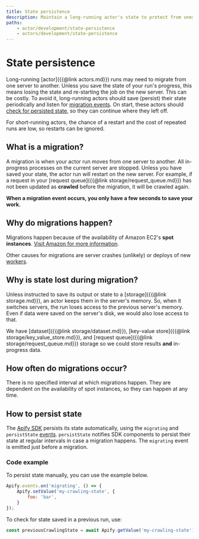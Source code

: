 ```yaml
---
title: State persistence
description: Maintain a long-running actor's state to protect from unexpected restarts. See a code example on how to protect your run in case of server shutdown.
paths:
    - actor/development/state-persistence
    - actors/development/state-persistence
---
```


# [](#state-persistence)State persistence

Long-running [actor]({{@link actors.md}}) runs may need to migrate from one server to another. Unless you save the state of your run's progress, this means losing the state and re-starting the job on the new server. This can be costly. To avoid it, long-running actors should save (persist) their state periodically and listen for [migration events](https://sdk.apify.com/docs/api/apify#apifyevents). On start, these actors should [check for persisted state](#code-example), so they can continue where they left off.

For short-running actors, the chance of a restart and the cost of repeated runs are low, so restarts can be ignored.

## [](#what-is-a-migration)What is a migration?

A migration is when your actor run moves from one server to another. All in-progress processes on the current server are stopped. Unless you have saved your state, the actor run will restart on the new server. For example, if a request in your [request queue]({{@link storage/request_queue.md}}) has not been updated as **crawled** before the migration, it will be crawled again.

**When a migration event occurs, you only have a few seconds to save your work.**

## [](#why-migrations-happen)Why do migrations happen?

Migrations happen because of the availability of Amazon EC2's **spot instances**. [Visit Amazon for more information](https://aws.amazon.com/ec2/spot/?cards.sort-by=item.additionalFields.startDateTime&cards.sort-order=asc).

Other causes for migrations are server crashes (unlikely) or deploys of new [workers](https://developer.mozilla.org/en-US/docs/Web/API/Web_Workers_API/Using_web_workers).

## [](#why-is-state-lost-during-migration)Why is state lost during migration?

Unless instructed to save its output or state to a [storage]({{@link storage.md}}), an actor keeps them in the server's memory. So, when it switches servers, the run loses access to the previous server's memory. Even if data were saved on the server's disk, we would also lose access to that.

We have [dataset]({{@link storage/dataset.md}}), [key-value store]({{@link storage/key_value_store.md}}), and [request queue]({{@link storage/request_queue.md}}) storage so we could store results **and** in-progress data.

## [](#how-often-do-migrations-occur)How often do migrations occur?

There is no specified interval at which migrations happen. They are dependent on the availability of spot instances, so they can happen at any time.

## [](#how-to-persist-state)How to persist state

The [Apify SDK](https://sdk.apify.com) persists its state automatically, using the `migrating` and `persistState` [events](https://sdk.apify.com/docs/api/apify#apifyevents). `persistState` notifies SDK components to persist their state at regular intervals in case a migration happens. The `migrating` event is emitted just before a migration.

### [](#code-example)Code example

To persist state manually, you can use the example below.

```javascript
Apify.events.on('migrating', () => {
    Apify.setValue('my-crawling-state', {
        foo: 'bar',
    }
});
```

To check for state saved in a previous run, use:

```javascript
const previousCrawlingState = await Apify.getValue('my-crawling-state') || {};
```
